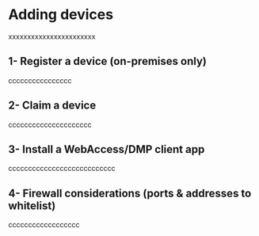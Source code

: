 # Adding devices
xxxxxxxxxxxxxxxxxxxxxxx


##	1- Register a device (on-premises only)
cccccccccccccccc

##	2- Claim a device
ccccccccccccccccccccc

##	3- Install a WebAccess/DMP client app
ccccccccccccccccccccccccccc

##	4- Firewall considerations (ports & addresses to whitelist)
cccccccccccccccccc

